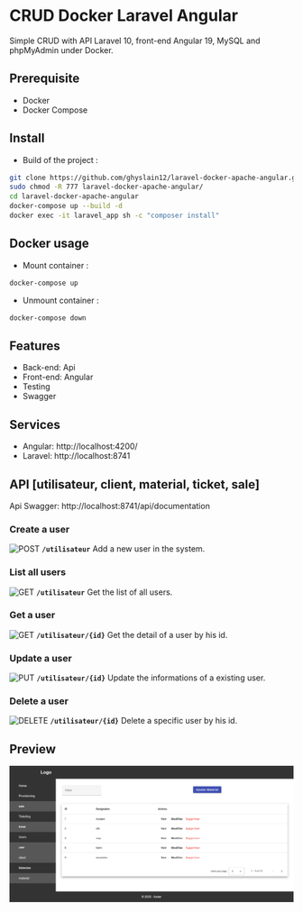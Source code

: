 
# CRUD Docker Laravel Angular

Simple CRUD with API Laravel 10, front-end Angular 19, MySQL and phpMyAdmin under Docker.

## Prerequisite
- Docker
- Docker Compose

## Install

- Build of the project :
```bash
git clone https://github.com/ghyslain12/laravel-docker-apache-angular.git
sudo chmod -R 777 laravel-docker-apache-angular/
cd laravel-docker-apache-angular
docker-compose up --build -d
docker exec -it laravel_app sh -c "composer install"
```


## Docker usage

- Mount container :
```bash
docker-compose up
```
- Unmount container :
```bash
docker-compose down
```

## Features
- Back-end: Api
- Front-end: Angular
- Testing
- Swagger

## Services
- Angular: http://localhost:4200/
- Laravel: http://localhost:8741


## API [utilisateur, client, material, ticket, sale]

Api Swagger: http://localhost:8741/api/documentation

### Create a user
![POST](https://img.shields.io/badge/POST-%23ff9800?style=flat-square&logo=git&logoColor=white)  **`/utilisateur`** Add a new user in the system.

### List all users
![GET](https://img.shields.io/badge/GET-%2300c853?style=flat-square&logo=git&logoColor=white)  **`/utilisateur`** Get the list of all users.

### Get a user
![GET](https://img.shields.io/badge/GET-%2300c853?style=flat-square&logo=git&logoColor=white)  **`/utilisateur/{id}`** Get the detail of a user by his id.

### Update a user 
![PUT](https://img.shields.io/badge/PUT-%23009688?style=flat-square&logo=git&logoColor=white)  **`/utilisateur/{id}`** Update the informations of a existing user.

### Delete a user
![DELETE](https://img.shields.io/badge/DELETE-%23f44336?style=flat-square&logo=git&logoColor=white)  **`/utilisateur/{id}`** Delete a specific user by his id.


## Preview

![appercu crud](ressources/preview-angular.png)
